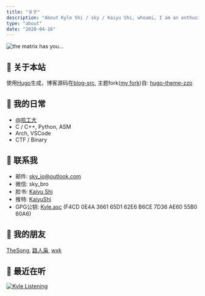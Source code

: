 ```yaml
---
title: "关于"
description: "About Kyle Shi / sky / Kaiyu Shi, whoami, I am an enthusiast!"
type: "about"
date: "2020-04-16"
---
```

![the matrix has you...](/images/about/the-matrix-has-you.gif)

## :triangular_flag_on_post: 关于本站

使用[Hugo](https://gohugo.io/)生成，博客源码在[blog-src](https://github.com/sky-bro/blog-src), 主题fork([my fork](https://github.com/sky-bro/hugo-theme-zzo))自: [hugo-theme-zzo](https://github.com/zzossig/hugo-theme-zzo)

## :sunrise: 我的日常

* [@哈工大](http://www.hit.edu.cn/)
* C / C++, Python, ASM
* Arch, VSCode
* CTF / Binary

## :love_letter: 联系我

* 邮件: [sky_io@outlook.com](mailto:sky_io@outlook.com)
* 微信: sky_bro
* 脸书: [Kaiyu Shi](https://www.facebook.com/profile.php?id=100005027239118)
* 推特: [KaiyuShi](https://twitter.com/KaiyuShi)
* GPG公钥: [Kyle.asc](/Kyle.asc) (F4CD 0E4A 3661 65D1 62E6  B6CE 7D36 AE60 55B0 60A6)

## :chicken: 我的朋友

[TheSong](https://thesong96.github.io/), [路人枭](http://lurenxiao1998.github.io/), [wxk](https://pullp.github.io)

## :musical_score: 最近在听

[<img src="https://spotify-readme-ky13.vercel.app/api/spotify-playing" alt="Kyle Listening" />](https://open.spotify.com/user/22sit26j5lamlvm3sgikxwuoq)

